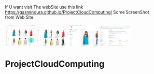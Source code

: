If U want visit The webSite use this link https://gasminoura.github.io/ProjectCloudComputing/ 
Some ScreenShot from Web Site

<img src="https://github.com/gasminoura/ProjectCloudComputing/blob/main/screenshot/Annotation%202023-11-28%20144953.png" width="100"/>
<img src="https://github.com/gasminoura/ProjectCloudComputing/blob/main/screenshot/Annotation%202023-11-28%20145017.png" width="100"/>

<img src="https://github.com/gasminoura/ProjectCloudComputing/blob/main/screenshot/Annotation%202023-11-28%20145044.png" width="100"/>

<img src="https://github.com/gasminoura/ProjectCloudComputing/blob/main/screenshot/Annotation%202023-11-28%20145128.png" width="100"/>

# ProjectCloudComputing
